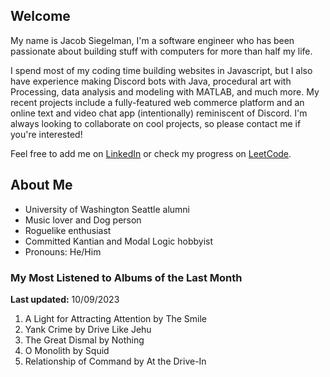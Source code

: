 
## Welcome
My name is Jacob Siegelman, I'm a software engineer who has been passionate about building stuff with computers for more than half my life.

I spend most of my coding time building websites in Javascript, but I also have experience making Discord bots with Java, procedural art with Processing, data analysis and modeling with MATLAB, and much more. My recent projects include a fully-featured web commerce platform and an online text and video chat app (intentionally) reminiscent of Discord. I'm always looking to collaborate on cool projects, so please contact me if you're interested!

Feel free to add me on [LinkedIn](https://www.linkedin.com/in/jacob-siegelman/) or check my progress on [LeetCode](https://leetcode.com/jsiegelman/).

## About Me
- University of Washington Seattle alumni
- Music lover and Dog person
- Roguelike enthusiast
- Committed Kantian and Modal Logic hobbyist
- Pronouns: He/Him

### My Most Listened to Albums of the Last Month
**Last updated:** 10/09/2023 <!-- lfm -->   
1. <!-- lfm -->A Light for Attracting Attention by The Smile  
2. <!-- lfm -->Yank Crime by Drive Like Jehu  
3. <!-- lfm -->The Great Dismal by Nothing  
4. <!-- lfm -->O Monolith by Squid  
5. <!-- lfm -->Relationship of Command by At the Drive-In  
